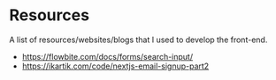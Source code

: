 # Resources
A list of resources/websites/blogs that I used to develop the front-end.

- https://flowbite.com/docs/forms/search-input/
- https://ikartik.com/code/nextjs-email-signup-part2
